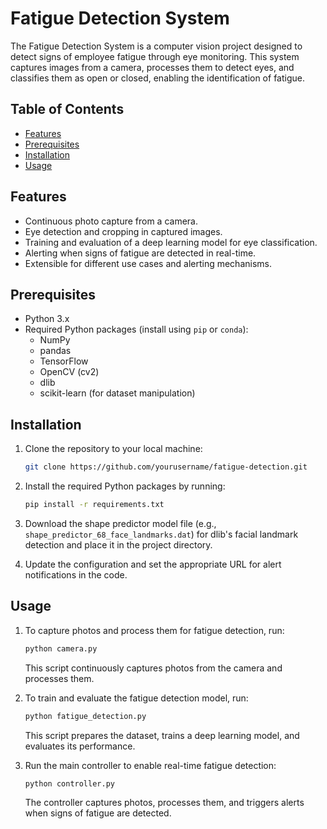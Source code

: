 # Fatigue Detection System

The Fatigue Detection System is a computer vision project designed to detect signs of employee fatigue through eye monitoring. This system captures images from a camera, processes them to detect eyes, and classifies them as open or closed, enabling the identification of fatigue.

## Table of Contents

- [Features](#features)
- [Prerequisites](#prerequisites)
- [Installation](#installation)
- [Usage](#usage)

## Features

- Continuous photo capture from a camera.
- Eye detection and cropping in captured images.
- Training and evaluation of a deep learning model for eye classification.
- Alerting when signs of fatigue are detected in real-time.
- Extensible for different use cases and alerting mechanisms.

## Prerequisites

- Python 3.x
- Required Python packages (install using `pip` or `conda`):
  - NumPy
  - pandas
  - TensorFlow
  - OpenCV (cv2)
  - dlib
  - scikit-learn (for dataset manipulation)

## Installation

1. Clone the repository to your local machine:

   ```bash
   git clone https://github.com/yourusername/fatigue-detection.git
   ```

2. Install the required Python packages by running:

   ```bash
   pip install -r requirements.txt
   ```

3. Download the shape predictor model file (e.g., `shape_predictor_68_face_landmarks.dat`) for dlib's facial landmark detection and place it in the project directory.

4. Update the configuration and set the appropriate URL for alert notifications in the code.

## Usage

1. To capture photos and process them for fatigue detection, run:

   ```bash
   python camera.py
   ```

   This script continuously captures photos from the camera and processes them.

2. To train and evaluate the fatigue detection model, run:

   ```bash
   python fatigue_detection.py
   ```

   This script prepares the dataset, trains a deep learning model, and evaluates its performance.

3. Run the main controller to enable real-time fatigue detection:

   ```bash
   python controller.py
   ```

   The controller captures photos, processes them, and triggers alerts when signs of fatigue are detected.
